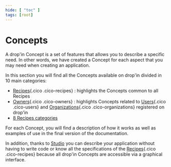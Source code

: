 ```yaml
---
hide: [ "toc" ]
tags: [root]
---
```

# Concepts

A drop'in Concept is a set of features that allows you to describe a specific need. In other words, we have created a Concept for each aspect that you may need when creating an application.


In this section you will find all the Concepts available on drop'in divided in 10 main categories:

- [Recipes](/concepts/recipes/){.cico .cico-recipes} : highlights the Concepts common to all Recipes
- [Owners](/concepts/owners/){.cico .cico-owners} : highlights Concepts related to [Users](/concepts/owners/users/){.cico .cico-users} and [Organizations](/concepts/owners/organizations/){.cico .cico-organizations} registered on drop'in
- [8 Recipes categories](/concepts/recipes/#categories)

For each Concept, you will find a description of how it works as well as examples of use in the final version of the documentation.

In addition, thanks to [Studio](/cloud/#studio) you can describe your application without having to write code or know all the specifications of the [Recipes](/concepts/recipes/){.cico .cico-recipes} because all drop'in Concepts are accessible via a graphical interface.
